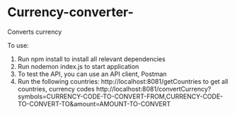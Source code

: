 # Currency-converter-
Converts currency

To use:
1. Run npm install to install all relevant dependencies 
2. Run nodemon index.js to start application
3. To test the API, you can use an API client, Postman
4. Run the following countries:
   http://localhost:8081/getCountries to get all countries, currency codes
   http://localhost:8081/convertCurrency?symbols=CURRENCY-CODE-TO-CONVERT-FROM,CURRENCY-CODE-TO-CONVERT-TO&amount=AMOUNT-TO-CONVERT
